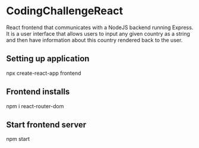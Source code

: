 # CodingChallengeReact
React frontend that communicates with a NodeJS backend running Express. It is a user interface that allows users to input any given country as a string and then have information about this country rendered back to the user.

## Setting up application
npx create-react-app frontend

## Frontend installs
npm i react-router-dom

## Start frontend server
npm start